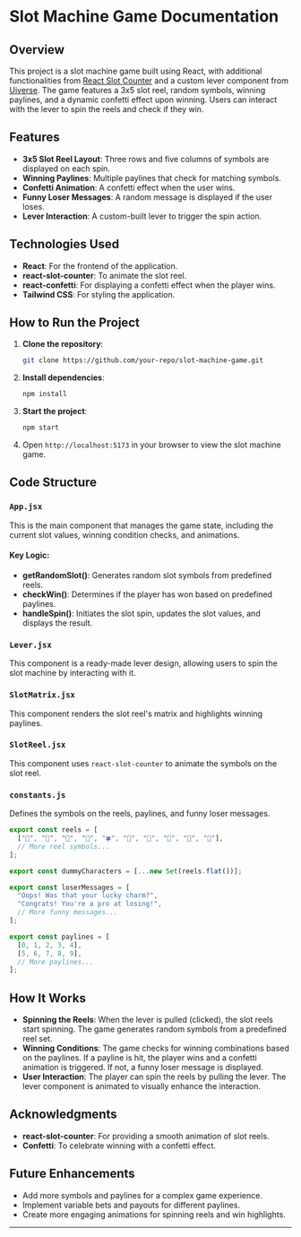 # Slot Machine Game Documentation

## Overview

This project is a slot machine game built using React, with additional functionalities from [React Slot Counter](https://www.npmjs.com/package/react-slot-counter) and a custom lever component from [Uiverse](https://uiverse.io/). The game features a 3x5 slot reel, random symbols, winning paylines, and a dynamic confetti effect upon winning. Users can interact with the lever to spin the reels and check if they win.

## Features

- **3x5 Slot Reel Layout**: Three rows and five columns of symbols are displayed on each spin.
- **Winning Paylines**: Multiple paylines that check for matching symbols.
- **Confetti Animation**: A confetti effect when the user wins.
- **Funny Loser Messages**: A random message is displayed if the user loses.
- **Lever Interaction**: A custom-built lever to trigger the spin action.

## Technologies Used

- **React**: For the frontend of the application.
- **react-slot-counter**: To animate the slot reel.
- **react-confetti**: For displaying a confetti effect when the player wins.
- **Tailwind CSS**: For styling the application.

## How to Run the Project

1. **Clone the repository**:

   ```bash
   git clone https://github.com/your-repo/slot-machine-game.git
   ```

2. **Install dependencies**:

   ```bash
   npm install
   ```

3. **Start the project**:

   ```bash
   npm start
   ```

4. Open `http://localhost:5173` in your browser to view the slot machine game.

## Code Structure

### `App.jsx`

This is the main component that manages the game state, including the current slot values, winning condition checks, and animations.

#### Key Logic:

- **getRandomSlot()**: Generates random slot symbols from predefined reels.
- **checkWin()**: Determines if the player has won based on predefined paylines.
- **handleSpin()**: Initiates the slot spin, updates the slot values, and displays the result.

### `Lever.jsx`

This component is a ready-made lever design, allowing users to spin the slot machine by interacting with it.

### `SlotMatrix.jsx`

This component renders the slot reel's matrix and highlights winning paylines.

### `SlotReel.jsx`

This component uses `react-slot-counter` to animate the symbols on the slot reel.

### `constants.js`

Defines the symbols on the reels, paylines, and funny loser messages.

```javascript
export const reels = [
  ["🍒", "🧠", "🍇", "🎱", "🍀", "🍉", "🌟", "🎱", "🍒", "🍇"],
  // More reel symbols...
];

export const dummyCharacters = [...new Set(reels.flat())];

export const loserMessages = [
  "Oops! Was that your lucky charm?",
  "Congrats! You're a pro at losing!",
  // More funny messages...
];

export const paylines = [
  [0, 1, 2, 3, 4],
  [5, 6, 7, 8, 9],
  // More paylines...
];
```

## How It Works

- **Spinning the Reels**: When the lever is pulled (clicked), the slot reels start spinning. The game generates random symbols from a predefined reel set.
- **Winning Conditions**: The game checks for winning combinations based on the paylines. If a payline is hit, the player wins and a confetti animation is triggered. If not, a funny loser message is displayed.
- **User Interaction**: The player can spin the reels by pulling the lever. The lever component is animated to visually enhance the interaction.

## Acknowledgments

- **react-slot-counter**: For providing a smooth animation of slot reels.
- **Confetti**: To celebrate winning with a confetti effect.

## Future Enhancements

- Add more symbols and paylines for a complex game experience.
- Implement variable bets and payouts for different paylines.
- Create more engaging animations for spinning reels and win highlights.

---
